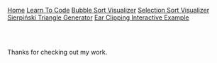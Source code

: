[Home](/)
[Learn To Code](https://tylermackj.github.io/Codedoc-Blog/)
[Bubble Sort Visualizer](https://tylermackj.github.io/BubbleSort/)
[Selection Sort Visualizer](https://tylermackj.github.io/SelectionSort/)
[Sierpiński Triangle Generator](https://tylermackj.github.io/Triforce/)
[Ear Clipping Interactive Example](https://tylermackj.github.io/EarClipping/)

<br><br>

Thanks for checking out my work.